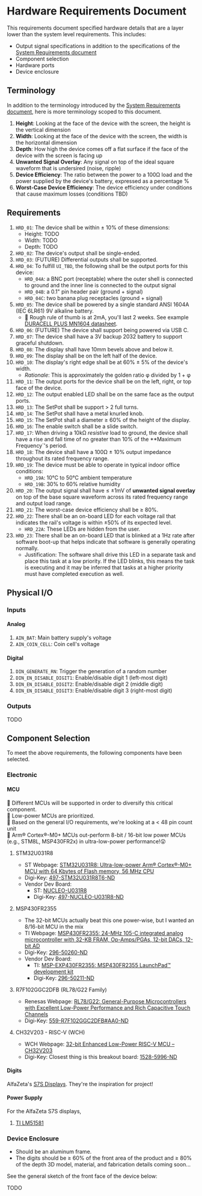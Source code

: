 # Hardware Requirements Document
This requirements document specified hardware details that are a layer lower than the system level requirements. This includes:
- Output signal specifications in addition to the specifications of the [System Requirements document](../../SystemArchitecture/Requirements/SystemRequirements.md)
- Component selection
- Hardware ports
- Device enclosure

## Terminology
In addition to the terminology introduced by the [System Requirements document](../../SystemArchitecture/SystemRequirements.md), here is more terminology scoped to this document.
1. **Height**: Looking at the face of the device with the screen, the height is the vertical dimension
1. **Width**: Looking at the face of the device with the screen, the width is the horizontal dimension
1. **Depth**: How high the device comes off a flat surface if the face of the device with the screen is facing up
1. **Unwanted Signal Overlay**: Any signal on top of the ideal square waveform that is undersired (noise, ripple)
1. **Device Efficiency**: The ratio between the power to a 100Ω load and the power supplied by the device's battery, expressed as a percentage %
1. **Worst-Case Device Efficiency**: The device efficiency under conditions that cause maximum losses (conditions TBD)

## Requirements
1. `HRD_01`: The device shall be within ± 10% of these dimensions:
   - Height: TODO
   - Width: TODO  
   - Depth: TODO  
1. `HRD_02`: The device's output shall be single-ended.
1. `HRD_03`: (FUTURE) Differential outputs shall be supported.
1. `HRD_04`: To fulfill `UI_TBD`, the following shall be the output ports for this device:
   - `HRD_04A`: a BNC port (receptable) where the outer shell is connected to ground and the inner line is connected to the output signal
   - `HRD_04B`: a 0.1" pin header pair (ground + signal)
   - `HRD_04C`: two banana plug receptacles (ground + signal)
1. `HRD_05`: The device shall be powered by a single standard ANSI 1604A (IEC 6LR61) 9V alkaline battery.
   - :scroll: Rough rule of thumb is at 2mA, you'll last 2 weeks. See example [DURACELL PLUS MN1604 datasheet](https://www.duracell.com/wp-content/uploads/2020/02/9V-Duracell-Plus.pdf).
1. `HRD_06`: (FUTURE) The device shall support being powered via USB C.
1. `HRD_07`: The device shall have a 3V backup 2032 battery to support graceful shutdown.
1. `HRD_08`: The display shall have 10mm bevels above and below it.
1. `HRD_09`: The display shall be on the left half of the device.
1. `HRD_10`: The display's right edge shall be at 60% ± 5% of the device's width.
   - _Rationale_: This is approximately the golden ratio φ divided by 1 + φ
1. `HRD_11`: The output ports for the device shall be on the left, right, or top face of the device.
1. `HRD_12`: The output enabled LED shall be on the same face as the output ports.
1. `HRD_13`: The SetPot shall be support > 2 full turns.
1. `HRD_14`: The SetPot shall have a metal knurled knob.
1. `HRD_15`: The SetPot shall a diameter ≥ 60% of the height of the display.
1. `HRD_16`: The enable switch shall be a slide switch.
1. `HRD_17`: When driving a 10kΩ _resistive_ load to ground, the device shall have a rise and fall time of no greater than 10% of the **Maximum Frequency`'s period.
1. `HRD_18`: The device shall have a 100Ω ± 10% output impedance throughout its rated frequency range.
1. `HRD_19`: The device must be able to operate in typical indoor office conditions:   
   - `HRD_19A`: 10°C to 50°C ambient temperature   
   - `HRD_19B`: 30% to 60% relative humidity
1. `HRD_20`: The output signal shall have ≤ ±1mV of **unwanted signal overlay** on top of the base square waveform across its rated frequency range and output load range.
1. `HRD_21`: The worst-case device efficiency shall be ≥ 80%.
1. `HRD_22`: There shall be an on-board LED for each voltage rail that indicates the rail's voltage is within ±50% of its expected level.
   - `HRD_22A`: These LEDs are hidden from the user.
1. `HRD_23`: There shall be an on-board LED that is blinked at a 1Hz rate after software boot-up that helps indicate that software is generally operating normally.
   - Justification: The software shall drive this LED in a separate task and place this task at a low priority. If the LED blinks, this means the task is executing and it may be inferred that tasks at a higher priority must have completed execution as well.

## Physical I/O
### Inputs
#### Analog
1. `AIN_BAT`: Main battery supply's voltage
1. `AIN_COIN_CELL`: Coin cell's voltage

#### Digital
1. `DIN_GENERATE_RN`: Trigger the generation of a random number
1. `DIN_EN_DISABLE_DIGIT1`: Enable/disable digit 1 (left-most digit)
1. `DIN_EN_DISABLE_DIGIT2`: Enable/disable digit 2 (middle digit)
1. `DIN_EN_DISABLE_DIGIT3`: Enable/disable digit 3 (right-most digit)

### Outputs
TODO

## Component Selection
To meet the above requirements, the following components have been selected.

### Electronic
#### MCU
:scroll: Different MCUs will be supported in order to diversify this critical component.   
:scroll: Low-power MCUs are prioritized.   
:scroll: Based on the general I/O requirements, we're looking at a < 48 pin count unit   
:scroll: Arm® Cortex®-M0+ MCUs out-perform 8-bit / 16-bit low power MCUs (e.g., STM8L, MSP430FR2x) in ultra-low-power performance!😲   

1. STM32U031R8
   - ST Webpage: [STM32U031R8: Ultra-low-power Arm® Cortex®-M0+ MCU with 64 Kbytes of Flash memory, 56 MHz CPU](https://www.st.com/en/microcontrollers-microprocessors/stm32u031r8.html)
   - Digi-Key: [497-STM32U031R8T6-ND](https://www.digikey.com/en/products/detail/stmicroelectronics/STM32U031R8T6/22337319)
   - Vendor Dev Board:
      - ST: [NUCLEO-U031R8](https://www.st.com/en/evaluation-tools/nucleo-u031r8.html)
      - Digi-Key: [497-NUCLEO-U031R8-ND](https://www.digikey.com/en/products/detail/stmicroelectronics/NUCLEO-U031R8/22470455)

1. MSP430FR2355
   - The 32-bit MCUs actually beat this one power-wise, but I wanted an 8/16-bit MCU in the mix
   - TI Webpage: [MSP430FR2355: 24-MHz 105-C integrated analog microcontroller with 32-KB FRAM, Op-Amps/PGAs, 12-bit DACs, 12-bit AD](https://www.ti.com/product/MSP430FR2355)
   - Digi-Key: [296-50260-ND](https://www.digikey.com/en/products/detail/texas-instruments/MSP430FR2355TPT/9597611)
   - Vendor Dev Board:
      - TI: [MSP-EXP430FR2355: MSP430FR2355 LaunchPad™ development kit](https://www.ti.com/tool/MSP-EXP430FR2355)
      - Digi-Key: [296-50211-ND](https://www.digikey.com/en/products/detail/texas-instruments/MSP-EXP430FR2355/9491427)

1. R7F102GGC2DFB (RL78/G22 Family)
   - Renesas Webpage: [RL78/G22: General-Purpose Microcontrollers with Excellent Low-Power Performance and Rich Capacitive Touch Channels](https://www.renesas.com/en/products/microcontrollers-microprocessors/rl78-low-power-8-16-bit-mcus/rl78g22-general-purpose-microcontrollers-excellent-low-power-performance-and-rich-capacitive-touch-channels)
   - Digi-Key: [559-R7F102GGC2DFB#AA0-ND](https://www.digikey.com/en/products/detail/renesas-electronics-corporation/R7F102GGC2DFB-AA0/19241771)

1. CH32V203 - RISC-V (WCH)
   - WCH Webpage: [32-bit Enhanced Low-Power RISC-V MCU – CH32V203](https://www.wch-ic.com/products/CH32V203.html)
   - Digi-Key: Closest thing is this breakout board: [1528-5996-ND](https://www.digikey.com/en/products/detail/adafruit-industries-llc/5996/24713464)

#### Digits
AlfaZeta's [S7S Displays](https://flipdots.com/en/products-services/small-7-segment-displays/). They're the inspiration for project!

#### Power Supply
For the AlfaZeta S7S displays,
1. [TI LM51581](https://www.ti.com/product/LM51581)

### Device Enclosure
- Should be an aluminum frame.
- The digits should be ≥ 60% of the front area of the product and ≥ 80% of the depth
3D model, material, and fabrication details coming soon...

See the general sketch of the front face of the device below:   
   
TODO

